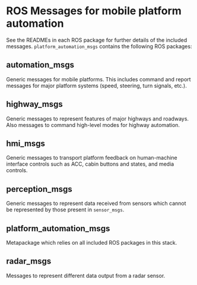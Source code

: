 # ROS Messages for mobile platform automation #

See the READMEs in each ROS package for further details of the included messages.
`platform_automation_msgs` contains the following ROS packages:

## automation_msgs ##

Generic messages for mobile platforms. This includes command and report messages for major platform systems (speed, steering, turn signals, etc.).

## highway_msgs ##

Generic messages to represent features of major highways and roadways. Also messages to command high-level modes for highway automation.

## hmi_msgs ##

Generic messages to transport platform feedback on human-machine interface controls such as ACC, cabin buttons and states, and media controls.

## perception_msgs ##

Generic messages to represent data received from sensors which cannot be represented by those present in `sensor_msgs`.

## platform_automation_msgs ##

Metapackage which relies on all included ROS packages in this stack.

## radar_msgs ##

Messages to represent different data output from a radar sensor.
